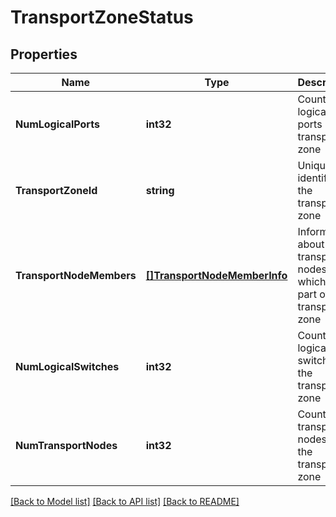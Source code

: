 # TransportZoneStatus

## Properties
Name | Type | Description | Notes
------------ | ------------- | ------------- | -------------
**NumLogicalPorts** | **int32** | Count of logical ports in the transport zone | [optional] [default to null]
**TransportZoneId** | **string** | Unique ID identifying the transport zone | [optional] [default to null]
**TransportNodeMembers** | [**[]TransportNodeMemberInfo**](TransportNodeMemberInfo.md) | Information about transport nodes which are part of this transport zone | [optional] [default to null]
**NumLogicalSwitches** | **int32** | Count of logical switches in the transport zone | [optional] [default to null]
**NumTransportNodes** | **int32** | Count of transport nodes in the transport zone | [optional] [default to null]

[[Back to Model list]](../README.md#documentation-for-models) [[Back to API list]](../README.md#documentation-for-api-endpoints) [[Back to README]](../README.md)


